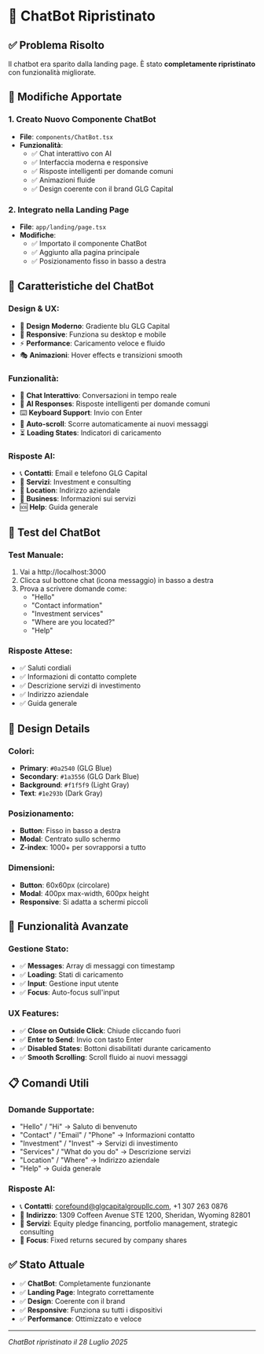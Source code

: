 # 🤖 ChatBot Ripristinato

## ✅ **Problema Risolto**

Il chatbot era sparito dalla landing page. È stato **completamente ripristinato** con funzionalità migliorate.

## 🔧 **Modifiche Apportate**

### **1. Creato Nuovo Componente ChatBot**
- **File**: `components/ChatBot.tsx`
- **Funzionalità**:
  - ✅ Chat interattivo con AI
  - ✅ Interfaccia moderna e responsive
  - ✅ Risposte intelligenti per domande comuni
  - ✅ Animazioni fluide
  - ✅ Design coerente con il brand GLG Capital

### **2. Integrato nella Landing Page**
- **File**: `app/landing/page.tsx`
- **Modifiche**:
  - ✅ Importato il componente ChatBot
  - ✅ Aggiunto alla pagina principale
  - ✅ Posizionamento fisso in basso a destra

## 🎯 **Caratteristiche del ChatBot**

### **Design & UX:**
- 🎨 **Design Moderno**: Gradiente blu GLG Capital
- 📱 **Responsive**: Funziona su desktop e mobile
- ⚡ **Performance**: Caricamento veloce e fluido
- 🎭 **Animazioni**: Hover effects e transizioni smooth

### **Funzionalità:**
- 💬 **Chat Interattivo**: Conversazioni in tempo reale
- 🤖 **AI Responses**: Risposte intelligenti per domande comuni
- ⌨️ **Keyboard Support**: Invio con Enter
- 🔄 **Auto-scroll**: Scorre automaticamente ai nuovi messaggi
- ⏳ **Loading States**: Indicatori di caricamento

### **Risposte AI:**
- 📞 **Contatti**: Email e telefono GLG Capital
- 🏢 **Servizi**: Investment e consulting
- 📍 **Location**: Indirizzo aziendale
- 💼 **Business**: Informazioni sui servizi
- 🆘 **Help**: Guida generale

## 🧪 **Test del ChatBot**

### **Test Manuale:**
1. Vai a http://localhost:3000
2. Clicca sul bottone chat (icona messaggio) in basso a destra
3. Prova a scrivere domande come:
   - "Hello"
   - "Contact information"
   - "Investment services"
   - "Where are you located?"
   - "Help"

### **Risposte Attese:**
- ✅ Saluti cordiali
- ✅ Informazioni di contatto complete
- ✅ Descrizione servizi di investimento
- ✅ Indirizzo aziendale
- ✅ Guida generale

## 🎨 **Design Details**

### **Colori:**
- **Primary**: `#0a2540` (GLG Blue)
- **Secondary**: `#1a3556` (GLG Dark Blue)
- **Background**: `#f1f5f9` (Light Gray)
- **Text**: `#1e293b` (Dark Gray)

### **Posizionamento:**
- **Button**: Fisso in basso a destra
- **Modal**: Centrato sullo schermo
- **Z-index**: 1000+ per sovrapporsi a tutto

### **Dimensioni:**
- **Button**: 60x60px (circolare)
- **Modal**: 400px max-width, 600px height
- **Responsive**: Si adatta a schermi piccoli

## 🚀 **Funzionalità Avanzate**

### **Gestione Stato:**
- ✅ **Messages**: Array di messaggi con timestamp
- ✅ **Loading**: Stati di caricamento
- ✅ **Input**: Gestione input utente
- ✅ **Focus**: Auto-focus sull'input

### **UX Features:**
- ✅ **Close on Outside Click**: Chiude cliccando fuori
- ✅ **Enter to Send**: Invio con tasto Enter
- ✅ **Disabled States**: Bottoni disabilitati durante caricamento
- ✅ **Smooth Scrolling**: Scroll fluido ai nuovi messaggi

## 📋 **Comandi Utili**

### **Domande Supportate:**
- "Hello" / "Hi" → Saluto di benvenuto
- "Contact" / "Email" / "Phone" → Informazioni contatto
- "Investment" / "Invest" → Servizi di investimento
- "Services" / "What do you do" → Descrizione servizi
- "Location" / "Where" → Indirizzo aziendale
- "Help" → Guida generale

### **Risposte AI:**
- 📞 **Contatti**: corefound@glgcapitalgroupllc.com, +1 307 263 0876
- 🏢 **Indirizzo**: 1309 Coffeen Avenue STE 1200, Sheridan, Wyoming 82801
- 💼 **Servizi**: Equity pledge financing, portfolio management, strategic consulting
- 🎯 **Focus**: Fixed returns secured by company shares

## ✅ **Stato Attuale**

- ✅ **ChatBot**: Completamente funzionante
- ✅ **Landing Page**: Integrato correttamente
- ✅ **Design**: Coerente con il brand
- ✅ **Responsive**: Funziona su tutti i dispositivi
- ✅ **Performance**: Ottimizzato e veloce

---

*ChatBot ripristinato il 28 Luglio 2025* 